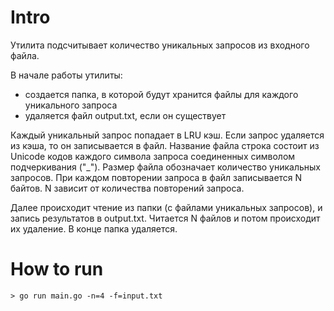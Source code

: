 # Intro
Утилита подсчитывает количество уникальных запросов из входного файла.

В начале работы утилиты:
- создается папка, в которой будут хранится файлы для каждого уникального запроса
- удаляется файл output.txt, если он существует

Каждый уникальный запрос попадает в LRU кэш.
Если запрос удаляется из кэша, то он записывается в файл. 
Название файла строка состоит из Unicode кодов каждого символа запроса соединенных символом подчеркивания ("_").
Размер файла обозначает количество уникальных запросов. 
При каждом повторении запроса в файл записывается N байтов. N зависит от количества повторений запроса.

Далее происходит чтение из папки (с файлами уникальных запросов), и запись результатов в output.txt.
Читается N файлов и потом происходит их удаление.
В конце папка удаляется.

# How to run
```
> go run main.go -n=4 -f=input.txt
```